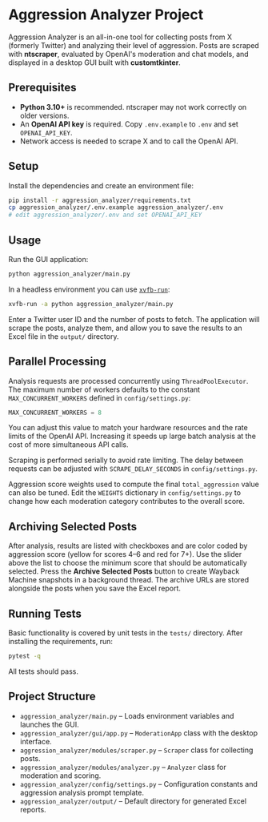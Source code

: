 # Aggression Analyzer Project

Aggression Analyzer is an all-in-one tool for collecting posts from X (formerly Twitter) and analyzing their level of aggression.  Posts are scraped with **ntscraper**, evaluated by OpenAI's moderation and chat models, and displayed in a desktop GUI built with **customtkinter**.

## Prerequisites

- **Python 3.10+** is recommended. ntscraper may not work correctly on older versions.
- An **OpenAI API key** is required. Copy `.env.example` to `.env` and set `OPENAI_API_KEY`.
- Network access is needed to scrape X and to call the OpenAI API.

## Setup

Install the dependencies and create an environment file:

```bash
pip install -r aggression_analyzer/requirements.txt
cp aggression_analyzer/.env.example aggression_analyzer/.env
# edit aggression_analyzer/.env and set OPENAI_API_KEY
```

## Usage

Run the GUI application:

```bash
python aggression_analyzer/main.py
```

In a headless environment you can use [`xvfb-run`](https://manpages.ubuntu.com/manpages/xenial/man1/xvfb-run.1.html):

```bash
xvfb-run -a python aggression_analyzer/main.py
```

Enter a Twitter user ID and the number of posts to fetch. The application will scrape the posts, analyze them, and allow you to save the results to an Excel file in the `output/` directory.

## Parallel Processing

Analysis requests are processed concurrently using `ThreadPoolExecutor`.
The maximum number of workers defaults to the constant
`MAX_CONCURRENT_WORKERS` defined in `config/settings.py`:

```python
MAX_CONCURRENT_WORKERS = 8
```

You can adjust this value to match your hardware resources and the
rate limits of the OpenAI API. Increasing it speeds up large batch
analysis at the cost of more simultaneous API calls.

Scraping is performed serially to avoid rate limiting. The delay between
requests can be adjusted with `SCRAPE_DELAY_SECONDS` in
`config/settings.py`.

Aggression score weights used to compute the final `total_aggression`
value can also be tuned.  Edit the `WEIGHTS` dictionary in
`config/settings.py` to change how each moderation category contributes
to the overall score.

## Archiving Selected Posts

After analysis, results are listed with checkboxes and are color coded
by aggression score (yellow for scores 4–6 and red for 7+).  Use the
slider above the list to choose the minimum score that should be
automatically selected.  Press the **Archive Selected Posts** button to
create Wayback Machine snapshots in a background thread.  The archive
URLs are stored alongside the posts when you save the Excel report.

## Running Tests

Basic functionality is covered by unit tests in the `tests/` directory. After installing the requirements, run:

```bash
pytest -q
```

All tests should pass.

## Project Structure

- `aggression_analyzer/main.py` – Loads environment variables and launches the GUI.
- `aggression_analyzer/gui/app.py` – `ModerationApp` class with the desktop interface.
- `aggression_analyzer/modules/scraper.py` – `Scraper` class for collecting posts.
- `aggression_analyzer/modules/analyzer.py` – `Analyzer` class for moderation and scoring.
- `aggression_analyzer/config/settings.py` – Configuration constants and aggression analysis prompt template.
- `aggression_analyzer/output/` – Default directory for generated Excel reports.

